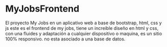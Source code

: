# MyJobsFrontend
El proyecto My Jobs en un aplicativo web a base de bootstrap, html, css y js
este es el frontend de my jobs, tiene un increible diseño en html y css, con una fluides
y adaptación a cualquier dispositivo o maquina, es un sitio 100% responsivo.
no esta asociado a una base de datos.
